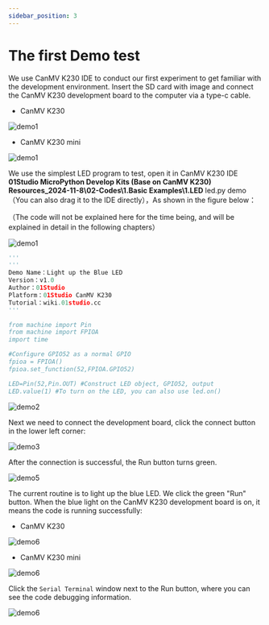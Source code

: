```yaml
---
sidebar_position: 3
---
```


# The first Demo test

We use CanMV K230 IDE to conduct our first experiment to get familiar with the development environment. Insert the SD card with image and connect the CanMV K230 development board to the computer via a type-c cable.

- CanMV K230

![demo1](./img/demo/demo1.png)

- CanMV K230 mini

![demo1](./img/demo/k230_mini.png)


We use the simplest LED program to test, open it in CanMV K230 IDE **01Studio MicroPython Develop Kits (Base on CanMV K230) Resources_2024-11-8\02-Codes\1.Basic Examples\1.LED** led.py demo（You can also drag it to the IDE directly），As shown in the figure below：

（The code will not be explained here for the time being, and will be explained in detail in the following chapters）

![demo1](./img/demo/demo1_1.png)

```python
'''
'''
Demo Name：Light up the Blue LED
Version：v1.0
Author：01Studio
Platform：01Studio CanMV K230
Tutorial：wiki.01studio.cc
'''

from machine import Pin 
from machine import FPIOA
import time

#Configure GPIO52 as a normal GPIO
fpioa = FPIOA()
fpioa.set_function(52,FPIOA.GPIO52)

LED=Pin(52,Pin.OUT) #Construct LED object, GPIO52, output
LED.value(1) #To turn on the LED, you can also use led.on()
```

![demo2](./img/demo/demo2.png)

Next we need to connect the development board, click the connect button in the lower left corner:

![demo3](./img/demo/demo3.png)

After the connection is successful, the Run button turns green.

![demo5](./img/demo/demo5.png)

The current routine is to light up the blue LED. We click the green "Run" button. When the blue light on the CanMV K230 development board is on, it means the code is running successfully:

- CanMV K230

![demo6](./img/demo/demo6.png)

- CanMV K230 mini

![demo6](./img/demo/demo6_1.png)

Click the `Serial Terminal` window next to the Run button, where you can see the code debugging information.

![demo6](./img/demo/demo7.png)
